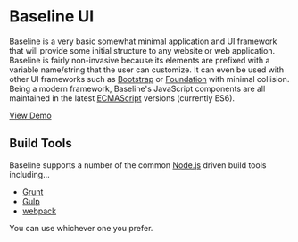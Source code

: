 Baseline UI
==========

Baseline is a very basic somewhat minimal application and UI framework that will provide some initial structure to any website or web application. Baseline is fairly non-invasive because its elements are prefixed with a variable name/string that the user can customize. It can even be used with other UI frameworks such as [Bootstrap](http://getbootstrap.com/) or [Foundation](http://foundation.zurb.com/) with minimal collision. Being a modern framework, Baseline's JavaScript components are all maintained in the latest [ECMAScript](https://en.wikipedia.org/wiki/ECMAScript) versions (currently ES6). 

[View Demo](https://9bitstudios.github.io/baseline)

## Build Tools
Baseline supports a number of the common [Node.js](https://www.nodejs.org) driven build tools including...

* [Grunt](https://gruntjs.com)
* [Gulp](https://gulpjs.com)
* [webpack](https://webpack.js.org) 

You can use whichever one you prefer.
